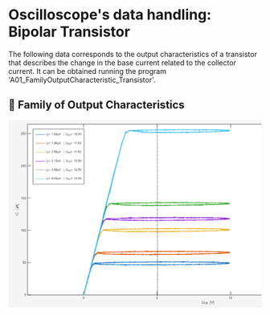 ﻿# Oscilloscope's data handling: Bipolar Transistor

The following data corresponds to the output characteristics of a transistor that describes the change in the base current related to the collector current. It can be obtained running the program 'A01_FamilyOutputCharacteristic_Transistor'.

## 📌 Family of Output Characteristics

![TransistorCharacteristics](E1_FamilyCharacteristics_Final.png)
